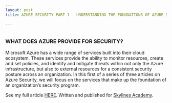 ```yaml
---
layout: post
title: AZURE SECURITY PART 1 - UNDERSTANDING THE FOUNDATIONS OF AZURE SECURITY SERVICES

---
```


<!-- wp:image {"id":69,"sizeSlug":"large"} -->
<figure class="wp-block-image size-large"><a href="https://courses.skylinesacademy.com/?affcode=180879_p1mljie2" target="_blank"><img src="https://captainhyperscaler.files.wordpress.com/2019/10/afilliatebadgblue.jpg?w=900" alt="" class="wp-image-69"/></a></figure>
<!-- /wp:image -->

<!-- wp:heading {"level":3} -->
<h3 id="what-does-azure-provide-for-security">WHAT DOES AZURE PROVIDE FOR SECURITY?</h3>
<!-- /wp:heading -->

<!-- wp:paragraph -->
<p>Microsoft Azure has a wide range of services built into their cloud ecosystem. These services provide the ability to monitor resources, create and set policies, and identify and mitigate threats within not only the Azure infrastructure, but also to external resources for a consistent security posture across an organization. In this first of a series of three articles on Azure Security, we will focus on the services that make up the foundation of an organization’s security program.</p>
<!-- /wp:paragraph -->

<!-- wp:paragraph -->
<p>See my full article <a rel="noreferrer noopener" href="https://www.skylinesacademy.com/blog/2019/8/21/preparing-for-the-az-500" target="_blank">HERE</a>. Written and published for <a rel="noreferrer noopener" href="https://courses.skylinesacademy.com/?affcode=180879_p1mljie2" target="_blank">Skylines Academy</a>.</p>
<!-- /wp:paragraph -->